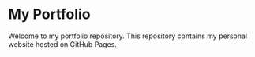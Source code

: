 # My Portfolio

Welcome to my portfolio repository. This repository contains my personal website hosted on GitHub Pages.
